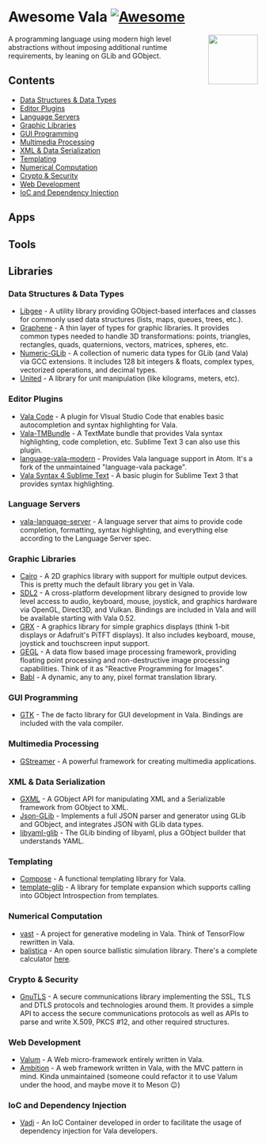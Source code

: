 # Awesome Vala [![Awesome](https://awesome.re/badge.svg)](https://awesome.re)

[<img src="vala.svg" align="right" width="100">](https://wiki.gnome.org/Projects/Vala/)

 A programming language using modern high level abstractions without imposing additional runtime requirements, by leaning on GLib and GObject.

## Contents

- [Data Structures & Data Types](#data-structures--data-types)
- [Editor Plugins](#editor-plugins)
- [Language Servers](#language-servers)
- [Graphic Libraries](#graphic-libraries)
- [GUI Programming](#gui-programming)
- [Multimedia Processing](#multimedia-processing)
- [XML & Data Serialization](#xml--data-serialization)
- [Templating](#templating)
- [Numerical Computation](#numerical-computation)
- [Crypto & Security](#crypto--security)
- [Web Development](#web-development)
- [IoC and Dependency Injection](#ioc-and-dependency-injection)

## Apps

## Tools

## Libraries

### Data Structures & Data Types

- [Libgee](https://wiki.gnome.org/Projects/Libgee) - A utility library providing GObject-based interfaces and classes for commonly used data structures (lists, maps, queues, trees, etc.).
- [Graphene](https://github.com/ebassi/graphene) - A thin layer of types for graphic libraries. It provides common types needed to handle 3D transformations: points, triangles, rectangles, quads, quaternions, vectors, matrices, spheres, etc.
- [Numeric-GLib](https://github.com/arteymix/numeric-glib) - A collection of numeric data types for GLib (and Vala) via GCC extensions. It includes 128 bit integers & floats, complex types, vectorized operations, and decimal types.
- [United](https://github.com/lcallarec/united) - A library for unit manipulation (like kilograms, meters, etc).

### Editor Plugins

- [Vala Code](https://github.com/thiagoabreu/vala-code) - A plugin for VIsual Studio Code that enables basic autocompletion and syntax highlighting for Vala.
- [Vala-TMBundle](https://github.com/technosophos/Vala-TMBundle) - A TextMate bundle that provides Vala syntax highlighting, code completion, etc. Sublime Text 3 can also use this plugin.
- [language-vala-modern](https://atom.io/packages/language-vala-modern) - Provides Vala language support in Atom. It's a fork of the unmaintained "language-vala package".
- [Vala Syntax 4 Sublime Text](https://launchpad.net/valasyntax4sublimetext) - A basic plugin for Sublime Text 3 that provides syntax highlighting.

### Language Servers

- [vala-language-server](https://github.com/benwaffle/vala-language-server) - A language server that aims to provide code completion, formatting, syntax highlighting, and everything else according to the Language Server spec.

### Graphic Libraries

- [Cairo](https://cairographics.org/) - A 2D graphics library with support for multiple output devices. This is pretty much the default library you get in Vala.
- [SDL2](https://www.libsdl.org/) - A cross-platform development library designed to provide low level access to audio, keyboard, mouse, joystick, and graphics hardware via OpenGL, Direct3D, and Vulkan. Bindings are included in Vala and will be available starting with Vala 0.52.
- [GRX](https://github.com/ev3dev/grx) - A graphics library for simple graphics displays (think 1-bit displays or Adafruit's PiTFT displays). It also includes keyboard, mouse, joystick and touchscreen input support.
- [GEGL](http://gegl.org/) - A data flow based image processing framework, providing floating point processing and non-destructive image processing capabilities. Think of it as "Reactive Programming for Images".
- [Babl](http://gegl.org/babl/) - A dynamic, any to any, pixel format translation library.

### GUI Programming

- [GTK](https://www.gtk.org/) - The de facto library for GUI development in Vala. Bindings are included with the vala compiler.

### Multimedia Processing

- [GStreamer](http://gstreamer.freedesktop.org/) - A powerful framework for creating multimedia applications.

### XML & Data Serialization

- [GXML](https://gitlab.gnome.org/GNOME/gxml/) - A GObject API for manipulating XML and a Serializable framework from GObject to XML.
- [Json-GLib](https://gitlab.gnome.org/GNOME/json-glib/) - Implements a full JSON parser and generator using GLib and GObject, and integrates JSON with GLib data types.
- [libyaml-glib](https://github.com/rainwoodman/libyaml-glib) - The GLib binding of libyaml, plus a GObject builder that understands YAML.

### Templating

- [Compose](https://github.com/arteymix/compose) - A functional templating library for Vala.
- [template-glib](https://gitlab.gnome.org/GNOME/template-glib) - A library for template expansion which supports calling into GObject Introspection from templates.

### Numerical Computation

- [vast](https://github.com/rainwoodman/vast) - A project for generative modeling in Vala. Think of TensorFlow rewritten in Vala.
- [balistica](https://github.com/fusilero/libbalistica) - An open source ballistic simulation library. There's a complete calculator [here](https://github.com/fusilero/balistica).

### Crypto & Security

- [GnuTLS](https://www.gnutls.org/) - A secure communications library implementing the SSL, TLS and DTLS protocols and technologies around them. It provides a simple API to access the secure communications protocols as well as APIs to parse and write X.509, PKCS #12, and other required structures.

### Web Development

- [Valum](https://github.com/valum-framework/valum) - A Web micro-framework entirely written in Vala.
- [Ambition](https://github.com/AmbitionFramework/ambition) - A web framework written in Vala, with the MVC pattern in mind. Kinda unmaintained (someone could refactor it to use Valum under the hood, and maybe move it to Meson 😉)

### IoC and Dependency Injection

- [Vadi](https://github.com/nahuelwexd/Vadi) - An IoC Container developed in order to facilitate the usage of dependency injection for Vala developers.
